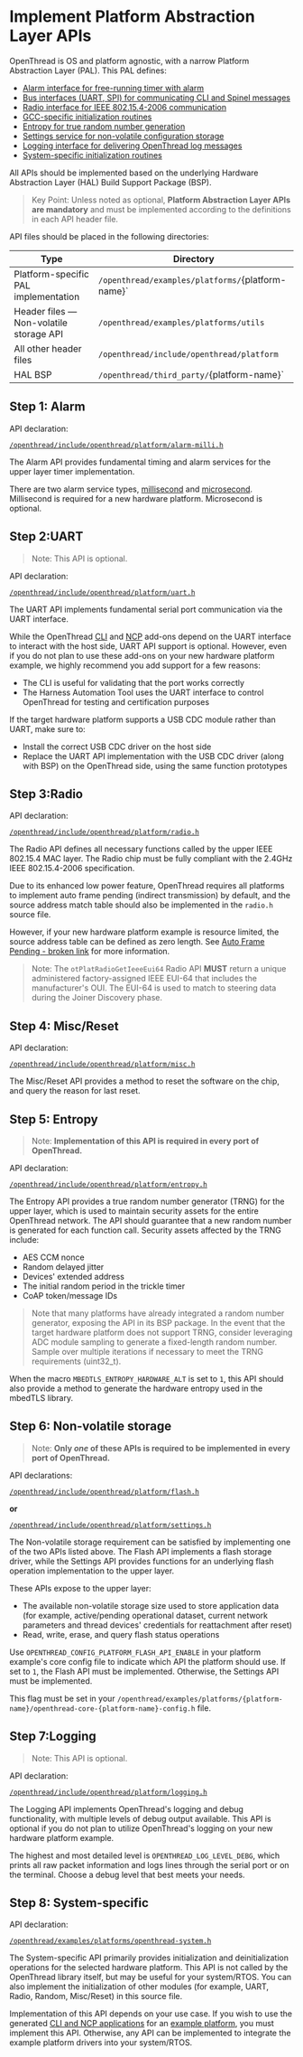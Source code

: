 

# Implement Platform Abstraction Layer APIs

OpenThread is OS and platform agnostic, with a narrow Platform Abstraction Layer
(PAL). This PAL defines:


-   [Alarm interface for free-running timer with alarm](#alarm)
-   [Bus interfaces (UART, SPI) for communicating CLI and Spinel messages](#uart)
-   [Radio interface for IEEE 802.15.4-2006 communication](#radio)
-   [GCC-specific initialization routines](#miscreset)
-   [Entropy for true random number generation](#entropy)
-   [Settings service for non-volatile configuration storage](#non-volatile-storage)
-   [Logging interface for delivering OpenThread log messages](#logging)
-   [System-specific initialization routines](#system-specific)

All APIs should be implemented based on the underlying Hardware Abstraction
Layer (HAL) Build Support Package (BSP).

> Key Point: Unless noted as optional, **Platform Abstraction Layer APIs are
mandatory** and must be implemented according to the definitions in each API
header file.

API files should be placed in the following directories:

Type | Directory
------|------
Platform-specific PAL implementation | `/openthread/examples/platforms/`{platform-name}`
Header files — Non-volatile storage API | `/openthread/examples/platforms/utils`
All other header files | `/openthread/include/openthread/platform`
HAL BSP | `/openthread/third_party/`{platform-name}`

## Step 1: Alarm

API declaration:

[`/openthread/include/openthread/platform/alarm-milli.h`](https://github.com/openthread/openthread/blob/master/include/openthread/platform/alarm-milli.h)

The Alarm API provides fundamental timing and alarm services for the upper layer
timer implementation.

There are two alarm service types,
[millisecond](https://github.com/openthread/openthread/blob/master/include/openthread/platform/alarm-milli.h)
and [microsecond](https://github.com/openthread/openthread/blob/master/include/openthread/platform/alarm-micro.h).
Millisecond is required for a new hardware platform. Microsecond is optional.

## Step 2:UART  

> Note: This API is optional.

API declaration:

[`/openthread/include/openthread/platform/uart.h`](https://github.com/openthread/openthread/blob/master/include/openthread/platform/uart.h)

The UART API implements fundamental serial port communication via the UART
interface.

While the OpenThread
[CLI](https://github.com/openthread/openthread/tree/master/examples/apps/cli)
and [NCP](https://github.com/openthread/openthread/tree/master/examples/apps/ncp)
add-ons depend on the UART interface to interact with the host side, UART API
support is optional. However, even if you do not plan to use these add-ons on
your new hardware platform example, we highly recommend you add support for a
few reasons:

-   The CLI is useful for validating that the port works correctly
-   The Harness Automation Tool uses the UART interface to control OpenThread for testing and certification purposes

If the target hardware platform supports a USB CDC module rather than UART, make
sure to:

-   Install the correct USB CDC driver on the host side
-   Replace the UART API implementation with the USB CDC driver (along with BSP)
    on the OpenThread side, using the same function prototypes

## Step 3:Radio

API declaration:

[`/openthread/include/openthread/platform/radio.h`](https://github.com/openthread/openthread/blob/master/include/openthread/platform/radio.h)

The Radio API defines all necessary functions called by the upper IEEE 802.15.4
MAC layer. The Radio chip must be fully compliant with the 2.4GHz IEEE
802.15.4-2006 specification.

Due to its enhanced low power feature, OpenThread requires all platforms to
implement auto frame pending (indirect transmission) by default, and the source
address match table should also be implemented in the `radio.h` source file.

However, if your new hardware platform example is resource limited, the source
address table can be defined as zero length. See
[Auto Frame Pending - broken link](#431-auto-frame-pending) for more information.

> Note: The `otPlatRadioGetIeeeEui64` Radio API **MUST** return a unique
administered factory-assigned IEEE EUI-64 that includes the manufacturer's OUI.
The EUI-64 is used to match to steering data during the Joiner Discovery phase.

## Step 4: Misc/Reset

API declaration:

[`/openthread/include/openthread/platform/misc.h`](https://github.com/openthread/openthread/blob/master/include/openthread/platform/misc.h)

The Misc/Reset API provides a method to reset the software on the chip, and
query the reason for last reset.

## Step 5: Entropy


> Note: **Implementation of this API is required in every port of OpenThread.**

API declaration:

[`/openthread/include/openthread/platform/entropy.h`](https://github.com/openthread/openthread/blob/master/include/openthread/platform/entropy.h)

The Entropy API provides a true random number generator (TRNG) for the upper
layer, which is used to maintain security assets for the entire OpenThread
network. The API should guarantee that a new random number is generated for
each function call. Security assets affected by the TRNG include:

-   AES CCM nonce
-   Random delayed jitter
-   Devices' extended address
-   The initial random period in the trickle timer
-   CoAP token/message IDs

> Note that many platforms have already integrated a random number generator,
exposing the API in its BSP package. In the event that the target hardware
platform does not support TRNG, consider leveraging ADC module sampling to
generate a fixed-length random number. Sample over multiple iterations if
necessary to meet the TRNG requirements (uint32_t).

When the macro `MBEDTLS_ENTROPY_HARDWARE_ALT` is set to `1`, this API should
also provide a method to generate the hardware entropy used in the mbedTLS
library.

## Step 6: Non-volatile storage

> Note: **Only _one_ of these APIs is required to be implemented in every port
of OpenThread.**

API declarations:

[`/openthread/include/openthread/platform/flash.h`](https://github.com/openthread/openthread/blob/master/include/openthread/platform/flash.h)

**or**

[`/openthread/include/openthread/platform/settings.h`](https://github.com/openthread/openthread/blob/master/include/openthread/platform/settings.h)

The Non-volatile storage requirement can be satisfied by implementing one of the
two APIs listed above. The Flash API implements a flash storage driver, while
the Settings API provides functions for an underlying flash operation
implementation to the upper layer.

These APIs expose to the upper layer:

-   The available non-volatile storage size used to store application data (for
    example, active/pending operational dataset, current network parameters and
    thread devices' credentials for reattachment after reset)
-   Read, write, erase, and query flash status operations

Use `OPENTHREAD_CONFIG_PLATFORM_FLASH_API_ENABLE` in your platform example's
core config file to indicate which API the platform should use. If set to `1`,
the Flash API must be implemented. Otherwise, the Settings API must be
implemented.

This flag must be set in your
`/openthread/examples/platforms/{platform-name}/openthread-core-{platform-name}-config.h`
file.

## Step 7:Logging

> Note:  This API is optional.

API declaration:

[`/openthread/include/openthread/platform/logging.h`](https://github.com/openthread/openthread/blob/master/include/openthread/platform/logging.h)

The Logging API implements OpenThread's logging and debug functionality, with
multiple levels of debug output available.  This API is optional if you do not
plan to utilize OpenThread's logging on your new hardware platform example.

The highest and most detailed level is `OPENTHREAD_LOG_LEVEL_DEBG`, which
prints all raw packet information and logs lines through the serial port or on
the terminal. Choose a debug level that best meets your needs.

## Step 8: System-specific

API declaration:

[`/openthread/examples/platforms/openthread-system.h`](https://github.com/openthread/openthread/blob/master/examples/platforms/openthread-system.h)

The System-specific API primarily provides initialization and deinitialization
operations for the selected hardware platform. This API is not called by the
OpenThread library itself, but may be useful for your system/RTOS. You can also
implement the initialization of other modules (for example, UART, Radio, Random,
Misc/Reset) in this source file.

Implementation of this API depends on your use case. If you wish to use the
generated [CLI and NCP applications](https://openthread.io/guides/build#binaries) for an [example
platform](https://github.com/openthread/openthread/tree/master/examples/platforms),
you must implement this API. Otherwise, any API can be implemented to integrate
the example platform drivers into your system/RTOS.



